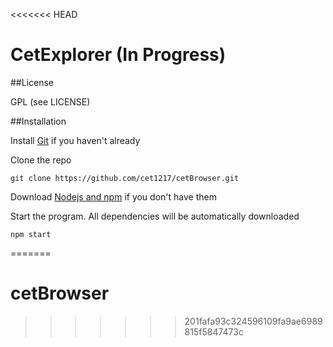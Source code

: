 <<<<<<< HEAD
# CetExplorer (In Progress)


##License

GPL (see LICENSE)

##Installation

Install [Git](https://git-scm.com/book/en/v2/Getting-Started-Installing-Git "Git installation") if you haven't already

Clone the repo

`git clone https://github.com/cet1217/cetBrowser.git`

Download [Nodejs and npm](https://docs.npmjs.com/getting-started/installing-node "Nodejs install") if you don't have them

Start the program. All dependencies will be automatically downloaded

`npm start`


=======
# cetBrowser
>>>>>>> 201fafa93c324596109fa9ae6989815f5847473c
